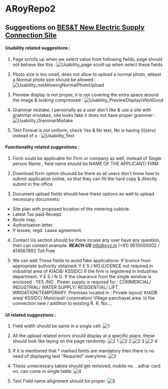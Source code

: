 # ARoyRepo2

## Suggestions on [BES&T New Electric Supply Connection Site](https://www.bestundertaking.net/NewConnection.aspx)

#### Usability related suggestions :
1. Page scrolls up when we select value from following fields, page should not behave like this :
![Usability_page scroll up when select these fields](https://user-images.githubusercontent.com/78211007/106360003-2aab7780-633c-11eb-88c4-234d1cc343e0.JPG)

2. Photo size is too small, does not allow to upload a normal photo, atleast a Normal photo size should be allowed :
![Usability_notAllowingNormalPhotoUpload](https://user-images.githubusercontent.com/78211007/106360054-6fcfa980-633c-11eb-8ec7-37f468134610.JPG)

3. Preview display is not proper, it is not covering the extra space around the image & looking compressed :
![Usability_PreviewDisplayIsNotGood](https://user-images.githubusercontent.com/78211007/106360388-2aac7700-633e-11eb-80d9-fb0404167eee.JPG)

4. Grammar mistake, I personally as a user don't like & use a site with grammar mistakes, site looks fake it does not have proper grammer :
![Usability_GrammarMistake](https://user-images.githubusercontent.com/78211007/106389023-24360200-6407-11eb-9006-5fe457190130.JPG)

5. Text Format is not uniform, check Yes & No text, No is having 0(zero) instead of o :
![Usability_Text](https://user-images.githubusercontent.com/78211007/106389104-af16fc80-6407-11eb-9d65-f9d41ea4d466.JPG)

#### Functionality related suggestions :

1. Form sould be applicable for Firm or company as well, instead of Single person Name , field name should be NAME OF THE APPLICANT/ FIRM

2. Download form option shuould be there as all users don't know how to submit application online, so that they can fill the hard copy & directly submit in the office 

3. Document upload fields should have these options as well to upload necessary documnets:
- Site plan with proposed location of the metering cubicle.
- Latest Tax paid Receipt.
- Route map.
- Authorisation letter.
- If lessee, regd. Lease agreement.

4. Contact Us section should be there incase any user have any question, then can contact 
example:
***REACH US***
info@xyz.in
(+91) 9510000002 / 814567892 Toll Free

5. We can add These fields to avoid fake applications:
If licence from appropriate authority obtained: Y E S / NO.(LICENCE not required in industrial area of KIADB/ KSSIDC)
If the firm is registered in Industries department: Y E S / N O.
If the clearance from the single window is enclosed : YES /NO .
Power supply is required for : COMMERCIAL/ INDUSTRIAL/ WATER SUPPLY/ RESIDENTIAL/ LIFT IRRIGATION/TEMPORARY.
Premises located in : Private layout/ KIADB area/ KSSIDC/ Municipal/ corporation/ Village panchayat area.
Is the connection new / addition to existing R. R. No.…


#### UI related suggestions :

1. Field width should be same in a single cell:
![1](https://user-images.githubusercontent.com/78211007/106429215-28f2c880-6490-11eb-9b03-41e2b2fce38b.JPG)

2. All the upload related errors should display at a specific place, these should look like laying on the page randomly: 
![2 1](https://user-images.githubusercontent.com/78211007/106429606-ac141e80-6490-11eb-9e6e-98834ca9ad55.JPG)
![2 2](https://user-images.githubusercontent.com/78211007/106429628-b46c5980-6490-11eb-9e3d-7794fbd6609e.JPG)
![2 3](https://user-images.githubusercontent.com/78211007/106429648-bafad100-6490-11eb-857e-8caf6d1e1208.JPG)
![2 4](https://user-images.githubusercontent.com/78211007/106429659-bfbf8500-6490-11eb-970c-579356123105.JPG)

3. If it is mentioned that * marked fields are mandatory then there is no need of displaying text "Required" everytime:
![3](https://user-images.githubusercontent.com/78211007/106429731-d82f9f80-6490-11eb-8b30-4ae3779084c8.JPG)

4. These unnecessary tables should get removed, mobile no. , adhar card no. can come in single table: 
![4](https://user-images.githubusercontent.com/78211007/106429750-e1207100-6490-11eb-8429-b55c3453579c.JPG)

5. Text Field name allignment should be proper:
![5](https://user-images.githubusercontent.com/78211007/106429797-f09fba00-6490-11eb-8d5b-504a49ece872.JPG)

